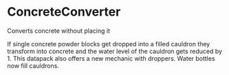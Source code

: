 # ConcreteConverter
Converts concrete without placing it

If single concrete powder blocks get dropped into a filled cauldron they transform into concrete and the water level of the cauldron gets reduced by 1. This datapack also offers a new mechanic with droppers. Water bottles now fill cauldrons.

